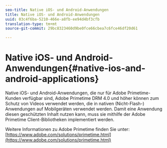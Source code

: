 ```yaml
---
seo-title: Native iOS- und Android-Anwendungen
title: Native iOS- und Android-Anwendungen
uuid: 03c4f6ba-5210-466e-a8fb-ee94d4bf3cfb
translation-type: tm+mt
source-git-commit: 29bc8323460d9be0fce66cbea7c6fce46df20d61

---
```



# Native iOS- und Android-Anwendungen{#native-ios-and-android-applications}

Native iOS- und Android-Anwendungen, die nur für Adobe Primetime-Kunden verfügbar sind, Adobe Primetime DRM 4.0 und höher können zum Schutz von Videos verwendet werden, die in nativen (Nicht-Flash-) Anwendungen auf Mobilgeräten verwendet werden. Damit eine Anwendung diesen geschützten Inhalt nutzen kann, muss sie mithilfe der Adobe Primetime Client-Bibliotheken implementiert werden.

Weitere Informationen zu Adobe Primetime finden Sie unter: [https://www.adobe.com/solutions/primetime.html](https://www.adobe.com/solutions/primetime.html)
